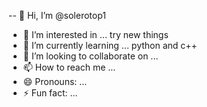 -- 👋 Hi, I’m @solerotop1
- 👀 I’m interested in ... try new things
- 🌱 I’m currently learning ... python and c++
- 💞️ I’m looking to collaborate on ...
- 📫 How to reach me ...
- 😄 Pronouns: ...
- ⚡ Fun fact: ...

<!---
solerotop1/solerotop1 is a ✨ special ✨ repository because its `README.md` (this file) appears on your GitHub profile.
You can click the Preview link to take a look at your changes.
--->

